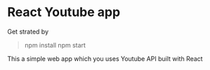 # React Youtube app

Get strated by
> npm install
> npm start


This a simple web app which you uses Youtube API built with React
